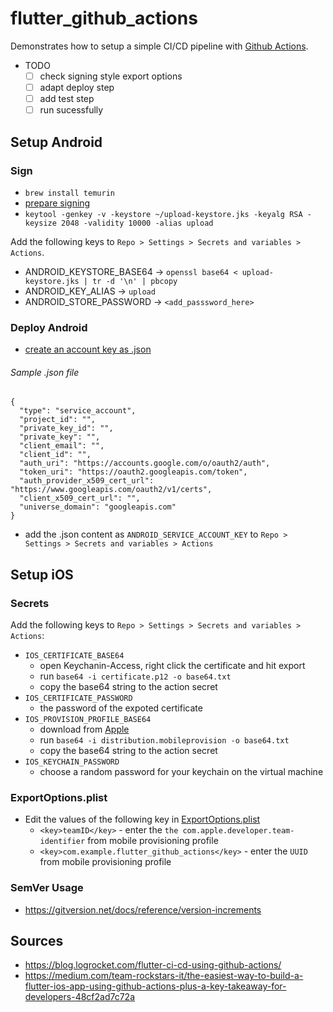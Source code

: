 # flutter_github_actions

Demonstrates how to setup a simple CI/CD pipeline with [Github Actions](https://github.com/features/actions).

- TODO
  - [ ] check signing style export options
  - [ ] adapt deploy step
  - [ ] add test step
  - [ ] run sucessfully

## Setup Android

### Sign

- `brew install temurin`
- [prepare signing](https://docs.flutter.dev/deployment/android)
- `keytool -genkey -v -keystore ~/upload-keystore.jks -keyalg RSA -keysize 2048 -validity 10000 -alias upload`

Add the following keys to `Repo > Settings > Secrets and variables > Actions`.

- ANDROID_KEYSTORE_BASE64 -> `openssl base64 < upload-keystore.jks | tr -d '\n' | pbcopy`
- ANDROID_KEY_ALIAS -> `upload`
- ANDROID_STORE_PASSWORD -> `<add_passsword_here>`

### Deploy Android

- [create an account key as .json](https://cloud.google.com/iam/docs/keys-create-delete)

###### Sample .json file

```
{
  "type": "service_account",
  "project_id": "",
  "private_key_id": "",
  "private_key": "",
  "client_email": "",
  "client_id": "",
  "auth_uri": "https://accounts.google.com/o/oauth2/auth",
  "token_uri": "https://oauth2.googleapis.com/token",
  "auth_provider_x509_cert_url": "https://www.googleapis.com/oauth2/v1/certs",
  "client_x509_cert_url": "",
  "universe_domain": "googleapis.com"
}
```

- add the .json content as `ANDROID_SERVICE_ACCOUNT_KEY` to `Repo > Settings > Secrets and variables > Actions`

## Setup iOS

### Secrets

Add the following keys to `Repo > Settings > Secrets and variables > Actions`:

- `IOS_CERTIFICATE_BASE64`
  - open Keychanin-Access, right click the certificate and hit export
  - run `base64 -i certificate.p12 -o base64.txt`
  - copy the base64 string to the action secret
- `IOS_CERTIFICATE_PASSWORD`
  - the password of the expoted certificate
- `IOS_PROVISION_PROFILE_BASE64`
  - download from [Apple](https://developer.apple.com/account/resources/profiles/)
  - run `base64 -i distribution.mobileprovision -o base64.txt`
  - copy the base64 string to the action secret
- `IOS_KEYCHAIN_PASSWORD`
  - choose a random password for your keychain on the virtual machine

### ExportOptions.plist

- Edit the values of the following key in [ExportOptions.plist](io/ExportOptions.plist)
  - `<key>teamID</key>` - enter the `the com.apple.developer.team-identifier` from mobile provisioning profile
  - `<key>com.example.flutter_github_actions</key>` - enter the `UUID` from mobile provisioning profile

### SemVer Usage
- https://gitversion.net/docs/reference/version-increments

## Sources

- https://blog.logrocket.com/flutter-ci-cd-using-github-actions/
- https://medium.com/team-rockstars-it/the-easiest-way-to-build-a-flutter-ios-app-using-github-actions-plus-a-key-takeaway-for-developers-48cf2ad7c72a
